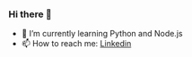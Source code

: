### Hi there 👋

- 🌱 I’m currently learning Python and Node.js
- 📫 How to reach me: [Linkedin](https://www.linkedin.com/in/rasmus-kibshede-28a712142/)

<!--
**Rasmus-Kibshede/Rasmus-Kibshede** is a ✨ _special_ ✨ repository because its `README.md` (this file) appears on your GitHub profile.

Here are some ideas to get you started:

- 🔭 I’m currently working on ...
- 👯 I’m looking to collaborate on ...
- 🤔 I’m looking for help with ...
- 💬 Ask me about ...
- 📫 How to reach me: ...
- 😄 Pronouns: ...
- ⚡ Fun fact: ...
-->
